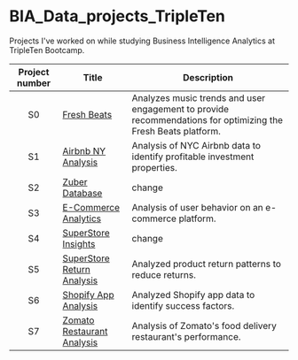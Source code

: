 # BIA_Data_projects_TripleTen
Projects I've worked on while studying Business Intelligence Analytics at TripleTen Bootcamp.

| Project number | Title | Description |
| :-----------: | ----------- |----------- |
| S0 | [Fresh Beats](https://github.com/viaesa/Data_projects_TripleTen/tree/main/Fresh%20Beats)  | Analyzes music trends and user engagement to provide recommendations for optimizing the Fresh Beats platform. | 
| S1 | [Airbnb NY Analysis](https://github.com/viaesa/Data_projects_TripleTen/tree/main/Airbnb%20NY%20Analysis)      | Analysis of NYC Airbnb data to identify profitable investment properties.    | 
| S2 | [Zuber Database](https://github.com/viaesa/Data_projects_TripleTen/tree/main/Zuber%20Database) | change         | 
| S3 | [E-Commerce Analytics](https://github.com/viaesa/Data_projects_TripleTen/tree/main/ECommerce%20Analysis)        | Analysis of user behavior on an e-commerce platform.                     |
| S4 | [SuperStore Insights](https://github.com/viaesa/Data_projects_TripleTen/tree/main/SuperStore%20Insights)  | change            | 
| S5 | [SuperStore Return Analysis](https://github.com/viaesa/Data_projects_TripleTen/tree/main/SuperStore%20Return%20Analysis)    | Analyzed product return patterns to reduce returns.                 |
| S6 |[Shopify App Analysis](https://github.com/viaesa/Data_projects_TripleTen/tree/main/Shopify%20App%20Analysis)| Analyzed Shopify app data to identify success factors.                       | 
| S7 | [Zomato Restaurant Analysis](https://github.com/viaesa/Data_projects_TripleTen/tree/main/Zomato%20Restaurant%20Analysis)| Analysis of Zomato's food delivery restaurant's performance.            | 
